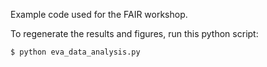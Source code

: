 Example code used for the FAIR workshop.

To regenerate the results and figures, run this python script:
```
$ python eva_data_analysis.py 
```
